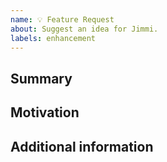 ```yaml
---
name: 💡 Feature Request
about: Suggest an idea for Jimmi.
labels: enhancement
---
```


## Summary
<!--
  This should be a clear and concise description of what the problem or missing is.
  Please create your feature request in english so everybody can understand.
-->

## Motivation
<!--
  What are you about to solve or which motivation follows your idea?
  What are the benefits for other users?
-->

## Additional information
<!--
  Add any other context or screenshots about the feature request.
-->

